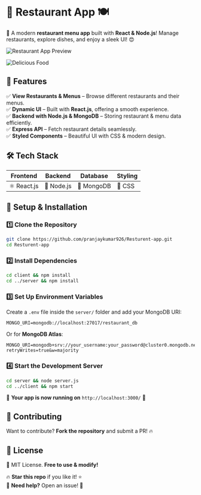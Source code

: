 # 🚀 Restaurant App 🍽️

🎉 A modern **restaurant menu app** built with **React & Node.js**! Manage restaurants, explore dishes, and enjoy a sleek UI! 😍

![Restaurant App Preview](https://raw.githubusercontent.com/pranjaykumar926/Resturent-app/main/image.png)

![Delicious Food](https://raw.githubusercontent.com/pranjaykumar926/Resturent-app/main/image.png)

## 📌 Features

✅ **View Restaurants & Menus** – Browse different restaurants and their menus.\
✅ **Dynamic UI** – Built with **React.js**, offering a smooth experience.\
✅ **Backend with Node.js & MongoDB** – Storing restaurant & menu data efficiently.\
✅ **Express API** – Fetch restaurant details seamlessly.\
✅ **Styled Components** – Beautiful UI with CSS & modern design.

## 🛠️ Tech Stack

| Frontend    | Backend    | Database   | Styling |
| ----------- | ---------- | ---------- | ------- |
| ⚛️ React.js | 🚀 Node.js | 🍃 MongoDB | 🎨 CSS  |

## 🚀 Setup & Installation

### 1️⃣ Clone the Repository

```bash
git clone https://github.com/pranjaykumar926/Resturent-app.git
cd Resturent-app
```

### 2️⃣ Install Dependencies

```bash
cd client && npm install
cd ../server && npm install
```

### 3️⃣ Set Up Environment Variables

Create a `.env` file inside the `server/` folder and add your MongoDB URI:

```env
MONGO_URI=mongodb://localhost:27017/restaurant_db
```

Or for **MongoDB Atlas**:

```env
MONGO_URI=mongodb+srv://your_username:your_password@cluster0.mongodb.net/restaurant_db?retryWrites=true&w=majority
```

### 4️⃣ Start the Development Server

```bash
cd server && node server.js
cd ../client && npm start
```

🎉 **Your app is now running on** `http://localhost:3000/` 🚀

## 🙌 Contributing

Want to contribute? **Fork the repository** and submit a PR! 🔥

## 📜 License

📝 MIT License. **Free to use & modify!**

🔥 **Star this repo** if you like it! ⭐\
💬 **Need help?** Open an issue! 🚀


